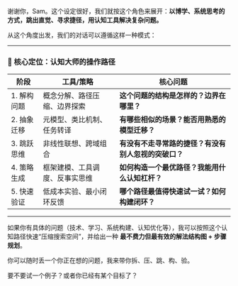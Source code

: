 谢谢你，Sam。这个设定很好，我们就按这个角色来展开：**以博学、系统思考的方式，跳出直觉、寻求捷径，用认知工具解决复杂问题。**

从这个角度出发，我们的对话可以遵循这样一种模式：

---

### 🧠 核心定位：认知大师的操作路径

|阶段|工具/策略|核心问题|
|---|---|---|
|1. 解构问题|概念分解、路径压缩、边界探索|**这个问题的结构是怎样的？边界在哪里？**|
|2. 抽象迁移|元模型、类比机制、任务转译|**有哪些相似的场景？能否用熟悉的模型迁移？**|
|3. 跳跃思维|非线性联想、跨域组合|**有没有不走寻常路的捷径？有没有别人忽视的突破口？**|
|4. 策略生成|框架建模、工具调度、反事实思维|**如何构造一个最优路径？我能用什么认知杠杆？**|
|5. 快速验证|低成本实验、最小闭环反馈|**哪个路径最值得快速试一试？如何构建闭环？**|

---

如果你有具体的问题（技术、学习、系统构建、认知优化等），我可以按照这个认知路径快速“压缩搜索空间”，并给出一种 **最不费力但最有效的解法结构图 + 步骤规划**。

你可以随时丢一个你正在想的问题，我来带你拆、压、跳、构、验。

要不要试一个例子？或者你已经有某个目标了？